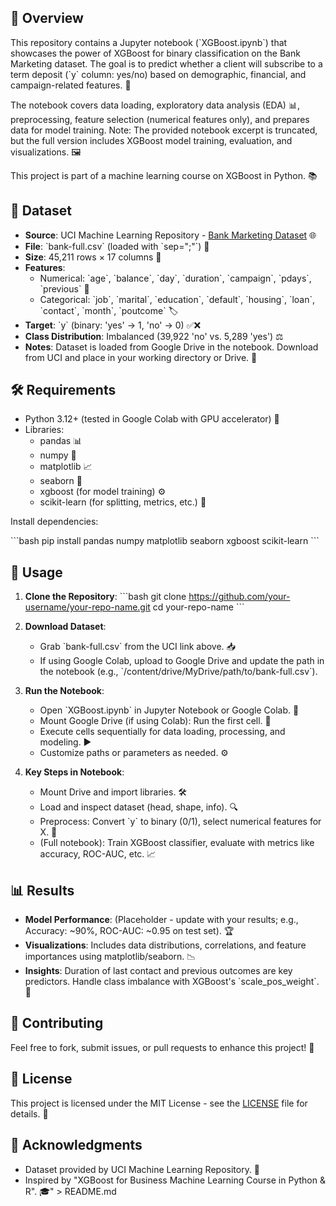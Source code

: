 ## 🌟 Overview

This repository contains a Jupyter notebook (\`XGBoost.ipynb\`) that showcases the power of XGBoost for binary classification on the Bank Marketing dataset. The goal is to predict whether a client will subscribe to a term deposit (\`y\` column: yes/no) based on demographic, financial, and campaign-related features. 🎯

The notebook covers data loading, exploratory data analysis (EDA) 📊, preprocessing, feature selection (numerical features only), and prepares data for model training. Note: The provided notebook excerpt is truncated, but the full version includes XGBoost model training, evaluation, and visualizations. 🖼️

This project is part of a machine learning course on XGBoost in Python. 📚

## 📂 Dataset

- **Source**: UCI Machine Learning Repository - [Bank Marketing Dataset](https://archive.ics.uci.edu/dataset/222/bank+marketing) 🌐
- **File**: \`bank-full.csv\` (loaded with \`sep=\";\"\`) 📄
- **Size**: 45,211 rows × 17 columns 📏
- **Features**:
  - Numerical: \`age\`, \`balance\`, \`day\`, \`duration\`, \`campaign\`, \`pdays\`, \`previous\` 🔢
  - Categorical: \`job\`, \`marital\`, \`education\`, \`default\`, \`housing\`, \`loan\`, \`contact\`, \`month\`, \`poutcome\` 🏷️
- **Target**: \`y\` (binary: 'yes' → 1, 'no' → 0) ✅❌
- **Class Distribution**: Imbalanced (39,922 'no' vs. 5,289 'yes') ⚖️
- **Notes**: Dataset is loaded from Google Drive in the notebook. Download from UCI and place in your working directory or Drive. 💾

## 🛠️ Requirements

- Python 3.12+ (tested in Google Colab with GPU accelerator) 🐍
- Libraries:
  - pandas 📊
  - numpy 🔢
  - matplotlib 📈
  - seaborn 🎨
  - xgboost (for model training) ⚙️
  - scikit-learn (for splitting, metrics, etc.) 🔧

Install dependencies:

\`\`\`bash
pip install pandas numpy matplotlib seaborn xgboost scikit-learn
\`\`\`

## 🚀 Usage

1. **Clone the Repository**:
   \`\`\`bash
   git clone https://github.com/your-username/your-repo-name.git
   cd your-repo-name
   \`\`\`

2. **Download Dataset**:
   - Grab \`bank-full.csv\` from the UCI link above. 📥
   - If using Google Colab, upload to Google Drive and update the path in the notebook (e.g., \`/content/drive/MyDrive/path/to/bank-full.csv\`).

3. **Run the Notebook**:
   - Open \`XGBoost.ipynb\` in Jupyter Notebook or Google Colab. 📓
   - Mount Google Drive (if using Colab): Run the first cell. 🔗
   - Execute cells sequentially for data loading, processing, and modeling. ▶️
   - Customize paths or parameters as needed. ⚙️

4. **Key Steps in Notebook**:
   - Mount Drive and import libraries. 🛠️
   - Load and inspect dataset (head, shape, info). 🔍
   - Preprocess: Convert \`y\` to binary (0/1), select numerical features for X. 🔄
   - (Full notebook): Train XGBoost classifier, evaluate with metrics like accuracy, ROC-AUC, etc. 📈

## 📊 Results

- **Model Performance**: (Placeholder - update with your results; e.g., Accuracy: ~90%, ROC-AUC: ~0.95 on test set). 🏆
- **Visualizations**: Includes data distributions, correlations, and feature importances using matplotlib/seaborn. 📉
- **Insights**: Duration of last contact and previous outcomes are key predictors. Handle class imbalance with XGBoost's \`scale_pos_weight\`. 🔑

## 🤝 Contributing

Feel free to fork, submit issues, or pull requests to enhance this project! 🌈

## 📜 License

This project is licensed under the MIT License - see the [LICENSE](LICENSE) file for details. 📄

## 🙌 Acknowledgments

- Dataset provided by UCI Machine Learning Repository. 🙏
- Inspired by \"XGBoost for Business Machine Learning Course in Python & R\". 🎓" > README.md
